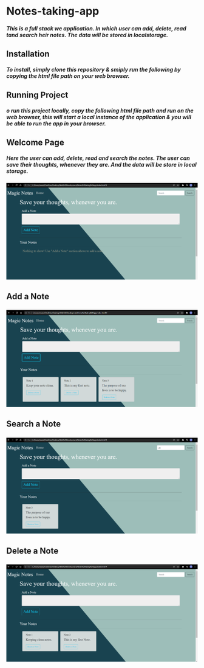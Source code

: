 # Notes-taking-app
<h5>This is a full stack we application. In which user can add, delete, read tand search heir notes. The data will be stored in localstorage.</h5>

<h2>Installation</h2>
<h5> To install, simply clone this repository & smiply run the following by copying the html file path on your web browser.</h5>

<h2>Running Project</h2>
<h5>o run this project locally, copy the following html file path and run on the web browser, this will start a local instance of the application & you will be able to run the app in your browser.</h5>

<h2>Welcome Page</h2>
<h5>Here the user can add, delete, read and search the notes. The user can save their thoughts, whenever they are. And the data will be store in local storage.</h5>
<img src="images/wlcm.png" alt="wlcm">

<h2>Add a Note</h2>
<h5></h5>
<img src="images/Add.png" alt="Add">

<h2>Search a Note</h2>
<h5></h5>
<img src="images/search.png" alt="Search">

<h2>Delete a Note</h2>
<h5></h5>
<img src="images/delete.png" alt="Delete">
